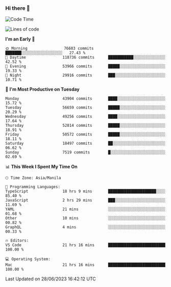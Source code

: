 ### Hi there 👋

<!--START_SECTION:waka-->
![Code Time](http://img.shields.io/badge/Code%20Time-4%2C114%20hrs%2054%20mins-blue)

![Lines of code](https://img.shields.io/badge/From%20Hello%20World%20I%27ve%20Written-107.8%20million%20lines%20of%20code-blue)

**I'm an Early 🐤** 

```text
🌞 Morning                76603 commits       ███████░░░░░░░░░░░░░░░░░░   27.43 % 
🌆 Daytime                118736 commits      ███████████░░░░░░░░░░░░░░   42.52 % 
🌃 Evening                53966 commits       █████░░░░░░░░░░░░░░░░░░░░   19.33 % 
🌙 Night                  29916 commits       ███░░░░░░░░░░░░░░░░░░░░░░   10.71 % 
```
📅 **I'm Most Productive on Tuesday** 

```text
Monday                   43904 commits       ████░░░░░░░░░░░░░░░░░░░░░   15.72 % 
Tuesday                  56659 commits       █████░░░░░░░░░░░░░░░░░░░░   20.29 % 
Wednesday                49256 commits       ████░░░░░░░░░░░░░░░░░░░░░   17.64 % 
Thursday                 52814 commits       █████░░░░░░░░░░░░░░░░░░░░   18.91 % 
Friday                   50572 commits       █████░░░░░░░░░░░░░░░░░░░░   18.11 % 
Saturday                 18497 commits       ██░░░░░░░░░░░░░░░░░░░░░░░   06.62 % 
Sunday                   7519 commits        █░░░░░░░░░░░░░░░░░░░░░░░░   02.69 % 
```


📊 **This Week I Spent My Time On** 

```text
🕑︎ Time Zone: Asia/Manila

💬 Programming Languages: 
TypeScript               18 hrs 9 mins       █████████████████████░░░░   85.40 % 
JavaScript               2 hrs 29 mins       ███░░░░░░░░░░░░░░░░░░░░░░   11.69 % 
YAML                     21 mins             ░░░░░░░░░░░░░░░░░░░░░░░░░   01.68 % 
Other                    10 mins             ░░░░░░░░░░░░░░░░░░░░░░░░░   00.82 % 
GraphQL                  4 mins              ░░░░░░░░░░░░░░░░░░░░░░░░░   00.33 % 

🔥 Editors: 
VS Code                  21 hrs 16 mins      █████████████████████████   100.00 % 

💻 Operating System: 
Mac                      21 hrs 16 mins      █████████████████████████   100.00 % 
```


 Last Updated on 28/06/2023 16:42:12 UTC
<!--END_SECTION:waka-->


<!--
**rad182/rad182** is a ✨ _special_ ✨ repository because its `README.md` (this file) appears on your GitHub profile.

Here are some ideas to get you started:

- 🔭 I’m currently working on ...
- 🌱 I’m currently learning ...
- 👯 I’m looking to collaborate on ...
- 🤔 I’m looking for help with ...
- 💬 Ask me about ...
- 📫 How to reach me: ...
- 😄 Pronouns: ...
- ⚡ Fun fact: ...
-->

